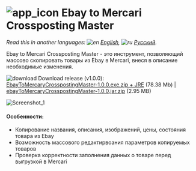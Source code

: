 # ![app_icon](https://user-images.githubusercontent.com/49783652/79682885-a6658900-822e-11ea-88d9-033836a1c2b4.png) Ebay to Mercari Crossposting Master

*Read this in another languages: ![en](https://user-images.githubusercontent.com/49783652/69971412-e56d9900-1530-11ea-8516-f9f1f6219147.png) [English](https://github.com/konovalov-maksim/ebay-to-mercary-crossposting-master/blob/master/README.md), ![ru](https://user-images.githubusercontent.com/49783652/69971413-e56d9900-1530-11ea-8937-a7989b8d727d.png) [Русский](https://github.com/konovalov-maksim/ebay-to-mercary-crossposting-master/blob/master/README.ru.md).*

Ebay to Mercari Crossposting Master - это инструмент, позволяющий массово скопировать товары из Ebay в Mercari, внеся в описание необходимые изменения.

![download](https://user-images.githubusercontent.com/49783652/70123296-6b99f480-1683-11ea-8f71-ac9d1e14fd54.png) Download release (v1.0.0): [EbayToMercaryCrosspostingMaster-1.0.0.exe.zip + JRE](https://github.com/konovalov-maksim/ebay-to-mercary-crossposting-master/releases/download/1.0.0/ebayToMercaryCrosspostingMaster-1.0.0.exe.zip) (78.38 Mb) | [ebayToMercaryCrosspostingMaster-1.0.0.jar.zip](https://github.com/konovalov-maksim/ebay-to-mercary-crossposting-master/releases/download/1.0.0/ebayToMercaryCrosspostingMaster-1.0.0.jar.zip) (2.95 MB)

![Screenshot_1](https://user-images.githubusercontent.com/49783652/79685715-77a5dd80-8243-11ea-9643-a6b85c073c0c.png)

#### Особенности:

- Копирование названия, описания, изображений, цены, состояния товара из Ebay
- Возможность массового редактирвоания параметров копируемых товаров
- Проверка корректности заполнения данных о товаре перед выгрузкой в Mercari
